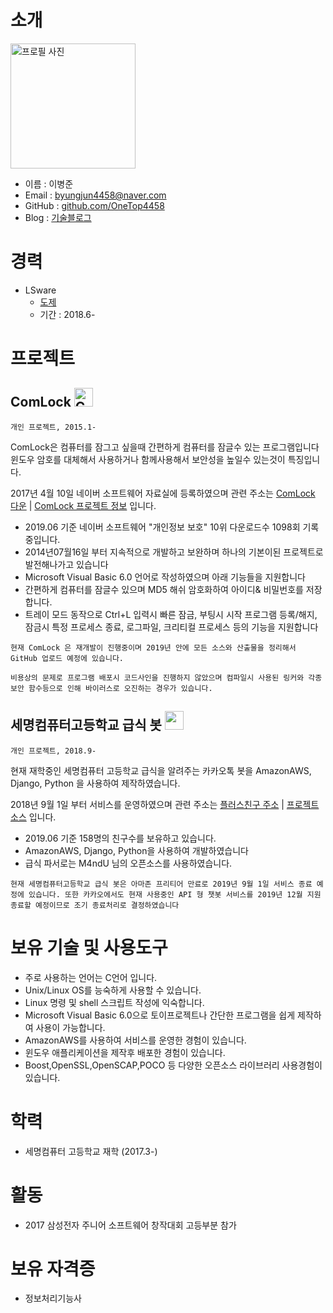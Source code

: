 # 소개
<img alt="프로필 사진" src = "https://avatars0.githubusercontent.com/u/40881444?s=460&v=4" width="200">

- 이름 : 이병준
- Email : byungjun4458@naver.com
- GitHub : [github.com/OneTop4458](https://github.com/OneTop4458)
- Blog : [기술블로그](https://brent-github.tistory.com)

# 경력

- LSware
  - [도제](http://www.smc.hs.kr/crosseditor/binary/images/2016/11/04/20161104194539333_0TUU036R.jpg)
  - 기간 : 2018.6-

# 프로젝트
## ComLock <img src ="https://t1.daumcdn.net/cfile/tistory/991AD8375D00F78B19" alt="ComLock 로고" width="30" height="30"/>
`개인 프로젝트, 2015.1-`

ComLock은 컴퓨터를 잠그고 싶을때 간편하게 컴퓨터를 잠글수 있는 프로그램입니다 윈도우 암호를 대체해서 사용하거나 함께사용해서 보안성을 높일수 있는것이 특징입니다.

2017년 4월 10일 네이버 소프트웨어 자료실에 등록하였으며 관련 주소는 [ComLock 다운](https://software.naver.com/software/version.nhn?softwareId=GWS_002290&categoryId=B0800000) | [ComLock 프로젝트 정보](https://brent-github.tistory.com/entry/%EC%A7%84%ED%96%89%EC%A4%91-%EC%BB%B4%ED%93%A8%ED%84%B0-%EC%9E%A0%EA%B8%88%ED%94%84%EB%A1%9C%EA%B7%B8%EB%9E%A8-Com-Lock) 입니다.

- 2019.06 기준 네이버 소프트웨어 "개인정보 보호" 10위 다운로드수 1098회 기록중입니다.
- 2014년07월16일 부터 지속적으로 개발하고 보완하며 하나의 기본이된 프로젝트로 발전해나가고 있습니다
- Microsoft Visual Basic 6.0 언어로 작성하였으며 아래 기능들을 지원합니다
- 간편하게 컴퓨터를 잠글수 있으며 MD5 해쉬 암호화하여 아이디& 비밀번호를 저장합니다.
- 트레이 모드 동작으로 Ctrl+L 입력시 빠른 잠금, 부팅시 시작 프로그램 등록/해지, 잠금시 특정 프로세스 종료, 로그파일, 크리티컬 프로세스 등의 기능을 지원합니다
  

`현재 ComLock 은 재개발이 진행중이며 2019년 안에 모든 소스와 산출물을 정리해서 GitHub 업로드 예정에 있습니다.`

`비용상의 문제로 프로그램 배포시 코드사인을 진행하지 않았으며 컴파일시 사용된 링커와 각종 보안 함수등으로 인해 바이러스로 오진하는 경우가 있습니다.`

## 세명컴퓨터고등학교 급식 봇 <img src ="https://img1.daumcdn.net/thumb/C100x100.mplusfriend/?fname=https%3A%2F%2Fk.kakaocdn.net%2Fdn%2FAoJ3k%2FbtqoMWhbYEa%2F5ahIbm1x0I2hLgkYJgVow0%2Fimg_s.jpg" width="30" height="30"/>
`개인 프로젝트, 2018.9-`

현재 재학중인 세명컴퓨터 고등학교 급식을 알려주는 카카오톡 봇을 AmazonAWS, Django, Python 을 사용하여 제작하였습니다.

2018년 9월 1일 부터 서비스를 운영하였으며 관련 주소는 [플러스친구 주소](http://pf.kakao.com/_vxaCEj) | [프로젝트 소스](https://brent-github.tistory.com/entry/%EC%95%84%EB%A7%88%EC%A1%B4-AWS-%ED%99%9C%EC%9A%A9%ED%95%B4%EC%84%9C-%EC%B9%B4%EC%B9%B4%EC%98%A4%ED%86%A1-%EB%B4%87-%EB%A7%8C%EB%93%A4%EA%B8%B0) 입니다.

- 2019.06 기준 158명의 친구수를 보유하고 있습니다.
- AmazonAWS, Django, Python을 사용하여 개발하였습니다
- 급식 파서로는 M4ndU 님의 오픈소스를 사용하였습니다.

`현재 세명컴퓨터고등학교 급식 봇은 아마존 프리티어 만료로 2019년 9월 1일 서비스 종료 예정에 있습니다. 또한 카카오에서도 현재 사용중인 API 형 챗봇 서비스를 2019년 12월 지원종료할 예정이므로 조기 종료처리로 결정하였습니다`

# 보유 기술 및 사용도구
- 주로 사용하는 언어는 C언어 입니다.
- Unix/Linux OS를 능숙하게 사용할 수 있습니다.
- Linux 명령 및 shell 스크립트 작성에 익숙합니다.
- Microsoft Visual Basic 6.0으로 토이프로젝트나 간단한 프로그램을 쉽게 제작하여 사용이 가능합니다.
- AmazonAWS를 사용하여 서비스를 운영한 경험이 있습니다.
- 윈도우 애플리케이션을 제작후 배포한 경험이 있습니다.
- Boost,OpenSSL,OpenSCAP,POCO 등 다양한 오픈소스 라이브러리 사용경험이 있습니다.

# 학력
- 세명컴퓨터 고등학교 재학 (2017.3-)

# 활동
- 2017 삼성전자 주니어 소프트웨어 창작대회 고등부분 참가

# 보유 자격증
- 정보처리기능사
